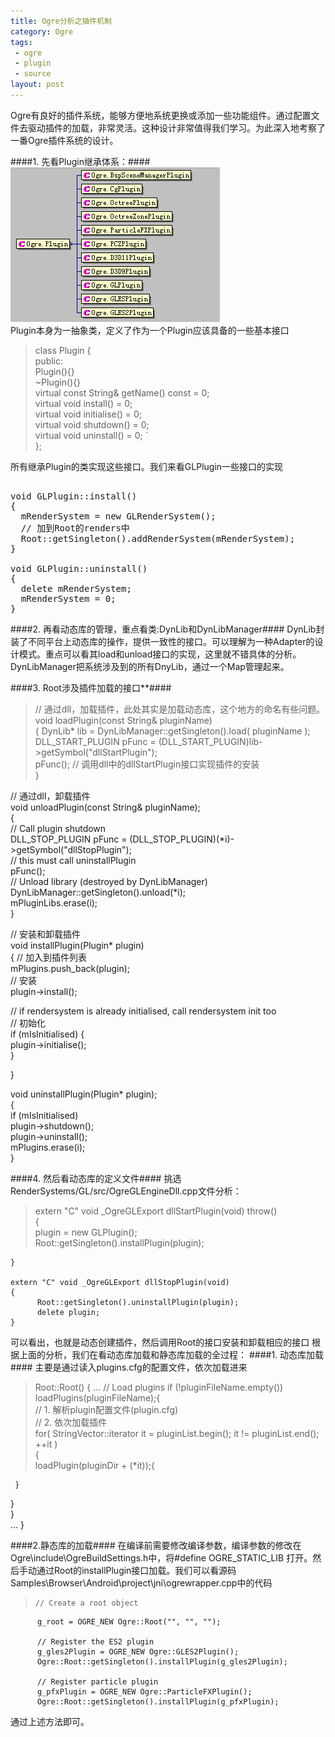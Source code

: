 ```yaml
---
title: Ogre分析之插件机制  
category: Ogre
tags:
 - ogre
 - plugin
 - source
layout: post
---
```


Ogre有良好的插件系统，能够方便地系统更换或添加一些功能组件。通过配置文件去驱动插件的加载，非常灵活。这种设计非常值得我们学习。为此深入地考察了一番Ogre插件系统的设计。

####1. 先看Plugin继承体系：####
![ogre plugin](/images/blog/ogre-plugin.jpg)  
Plugin本身为一抽象类，定义了作为一个Plugin应该具备的一些基本接口

>class Plugin
{  
public:  
Plugin(){}  
~Plugin(){}  
virtual const String& getName() const = 0;   
virtual void install() = 0;  
virtual void initialise() = 0;  
virtual void shutdown() = 0;  
virtual void uninstall() = 0;  `  
};  

所有继承Plugin的类实现这些接口。我们来看GLPlugin一些接口的实现
<pre class="prettyprint lang-cpp">  
void GLPlugin::install()  
{
  mRenderSystem = new GLRenderSystem();   
  // 加到Root的renders中  
  Root::getSingleton().addRenderSystem(mRenderSystem);  
}

void GLPlugin::uninstall()
{
  delete mRenderSystem;
  mRenderSystem = 0;
}
</pre>
####2. 再看动态库的管理，重点看类:DynLib和DynLibManager####
DynLib封装了不同平台上动态库的操作，提供一致性的接口。可以理解为一种Adapter的设计模式。重点可以看其load和unload接口的实现，这里就不错具体的分析。  
DynLibManager把系统涉及到的所有DnyLib，通过一个Map管理起来。  
  
  
  
####3. Root涉及插件加载的接口**####
>// 通过dll，加载插件，此处其实是加载动态库，这个地方的命名有些问题。  
void loadPlugin(const String& pluginName)  
{
  DynLib* lib = DynLibManager::getSingleton().load( pluginName );  
  DLL_START_PLUGIN pFunc = (DLL_START_PLUGIN)lib->getSymbol("dllStartPlugin");  
  pFunc();  // 调用dll中的dllStartPlugin接口实现插件的安装  
}

// 通过dll，卸载插件  
void unloadPlugin(const String& pluginName);  
{  
  // Call plugin shutdown    
  DLL_STOP_PLUGIN pFunc = (DLL_STOP_PLUGIN)(*i)->getSymbol("dllStopPlugin");  
  // this must call uninstallPlugin  
  pFunc();  
  // Unload library (destroyed by DynLibManager)  
  DynLibManager::getSingleton().unload(*i);  
  mPluginLibs.erase(i);   
}  

// 安装和卸载插件  
void installPlugin(Plugin* plugin)  
{
  // 加入到插件列表  
  mPlugins.push_back(plugin);  
  // 安装  
  plugin->install();  

  // if rendersystem is already initialised, call rendersystem init too  
  // 初始化  
  if (mIsInitialised)
  {    
     plugin->initialise();  
  }
 
}

void uninstallPlugin(Plugin* plugin);  
{  
  if (mIsInitialised)  
    plugin->shutdown();  
  plugin->uninstall();  
  mPlugins.erase(i);  
}  


####4. 然后看动态库的定义文件####
挑选RenderSystems/GL/src/OgreGLEngineDll.cpp文件分析：
>    extern "C" void _OgreGLExport dllStartPlugin(void) throw()  
    {  
          plugin = new GLPlugin();  
          Root::getSingleton().installPlugin(plugin);

    }

    extern "C" void _OgreGLExport dllStopPlugin(void)
    {
          Root::getSingleton().uninstallPlugin(plugin);
          delete plugin;
    }


可以看出，也就是动态创建插件，然后调用Root的接口安装和卸载相应的接口
根据上面的分析，我们在看动态库加载和静态库加载的全过程：
####1. 动态库加载####
主要是通过读入plugins.cfg的配置文件，依次加载进来

>Root::Root()
{
 ...
 // Load plugins
if (!pluginFileName.empty())  
  loadPlugins(pluginFileName);{  
    // 1. 解析plugin配置文件(plugin.cfg)  
    // 2. 依次加载插件  
   for( StringVector::iterator it = pluginList.begin(); it != pluginList.end(); ++it )  
   {  
     loadPlugin(pluginDir + (*it));{  
       
     }  
   }  
  }  
 ...
}

####2.静态库的加载####
在编译前需要修改编译参数，编译参数的修改在Ogre\include\OgreBuildSettings.h中，将#define OGRE_STATIC_LIB 打开。然后手动通过Root的installPlugin接口加载。我们可以看源码Samples\Browser\Android\project\jni\ogrewrapper.cpp中的代码
>     // Create a root object
          g_root = OGRE_NEW Ogre::Root("", "", "");
          
          // Register the ES2 plugin
          g_gles2Plugin = OGRE_NEW Ogre::GLES2Plugin();
          Ogre::Root::getSingleton().installPlugin(g_gles2Plugin);
          
          // Register particle plugin
          g_pfxPlugin = OGRE_NEW Ogre::ParticleFXPlugin();
          Ogre::Root::getSingleton().installPlugin(g_pfxPlugin);

通过上述方法即可。